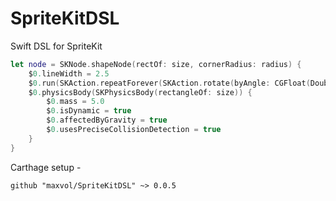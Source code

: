 # SpriteKitDSL
Swift DSL for SpriteKit

```swift
let node = SKNode.shapeNode(rectOf: size, cornerRadius: radius) {
    $0.lineWidth = 2.5            
    $0.run(SKAction.repeatForever(SKAction.rotate(byAngle: CGFloat(Double.pi), duration: 1)))
    $0.physicsBody(SKPhysicsBody(rectangleOf: size)) {
        $0.mass = 5.0
        $0.isDynamic = true
        $0.affectedByGravity = true
        $0.usesPreciseCollisionDetection = true
    }
}
```

Carthage setup -
```
github "maxvol/SpriteKitDSL" ~> 0.0.5
```
